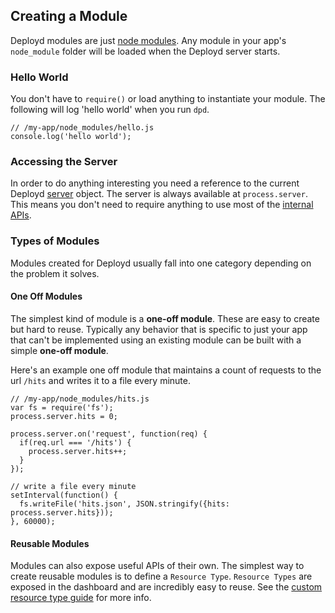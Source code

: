 <!--{
  title: 'Creating a Module',
  tags: ['modules', 'custom', 'extending']
}-->

## Creating a Module

Deployd modules are just [node modules](http://npmjs.org). Any module in your app's `node_module` folder will be loaded when the Deployd server starts.

### Hello World

You don't have to `require()` or load anything to instantiate your module. The following will log 'hello world' when you run `dpd`.

    // /my-app/node_modules/hello.js
    console.log('hello world');
    
### Accessing the Server

In order to do anything interesting you need a reference to the current Deployd [server](internal-api/server.md) object. The server is always available at `process.server`. This means you don't need to require anything to use most of the [internal APIs](internal-api).

### Types of Modules

Modules created for Deployd usually fall into one category depending on the problem it solves.

#### One Off Modules

The simplest kind of module is a **one-off module**. These are easy to create but hard to reuse. Typically any behavior that is specific to just your app that can't be implemented using an existing module can be built with a simple **one-off module**. 

Here's an example one off module that maintains a count of requests to the url `/hits` and writes it to a file every minute.

    // /my-app/node_modules/hits.js
    var fs = require('fs');
    process.server.hits = 0;

    process.server.on('request', function(req) {
      if(req.url === '/hits') {
        process.server.hits++;
      }
    });

    // write a file every minute
    setInterval(function() {
      fs.writeFile('hits.json', JSON.stringify({hits: process.server.hits}));
    }, 60000);

#### Reusable Modules

Modules can also expose useful APIs of their own. The simplest way to create reusable modules is to define a `Resource Type`. `Resource Types` are exposed in the dashboard and are incredibly easy to reuse. See the [custom resource type guide]('custom-resource-types.md') for more info.

